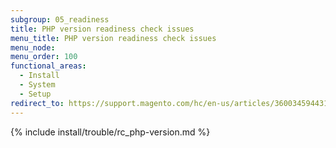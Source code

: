 ```yaml
---
subgroup: 05_readiness
title: PHP version readiness check issues
menu_title: PHP version readiness check issues
menu_node:
menu_order: 100
functional_areas:
  - Install
  - System
  - Setup
redirect_to: https://support.magento.com/hc/en-us/articles/360034594431
---
```


{% include install/trouble/rc_php-version.md %}
